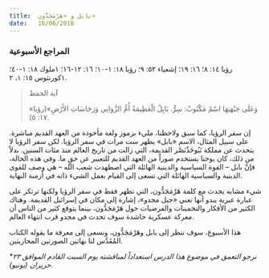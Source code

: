 ```yaml
---
title:  بابل و «هَرْمَجَدُّون»
date:   16/06/2018
---
```


### المراجع الأسبوعية
رؤيا ١٤: ٨؛ ١٦: ١٩؛ إشعياء ٥٢: ٩؛ رؤيا ١٨: ١-١٠؛ ١٦: ١٢-١٦؛ ١ملوك ١٨: ١-٤٠؛ ١كورنثوس ١٥: ١، ٢.

> <p>آية الحفظ</p>
> «وَعَلَى جَبْهَتِهَا اسْمٌ مَكْتُوبٌ: سِرٌّ. بَابِلُ الْعَظِيمَةُ أُمُّ الزَّوَانِي وَرَجَاسَاتِ الأَرْضِ»(رؤيا ١٧: ٥).

إن سفر الرؤيا، كما سبق ولاحظنا، مليء برموز ولغة مأخوذة من العهد القديم مباشرة. على سبيل المثال، الاسم «بابل» يظهر ست مرات في سفر الرؤيا. لكن سفر الرؤيا لا يتحدث عن مملكة نَبُوخَذْنَصَّر القديمة، التي زالت من تاريخ العالم منذ مئات السنين. بدلاً من ذلك، كان يوحنا يستخدم صوراً من العهد القديم للتعبير عن حقٍ ما. وفي هذه الحالة، فإنَّ بابل – القوة السياسية والدينية الهائلة التي اضطهدت شعب الله – هي وصف للقوى الدينية والسياسية الهائلة التي تسعى إلى القيام بعمل الشيء ذاته في أزمنة النهاية.

شيء مشابه يحدث مع كلمة هَرْمَجَدُّون، التي تظهر فقط في سفر الرؤيا ولكنها ترتكز على عبارة عبرية يبدو أنها تعني «جبل مجدو»، إشارة إلى مكان في إسرائيل القديمة. وهناك الكثير من الأفكار والتخمينات والفرضيات حول هَرْمَجَدُّون، بينما يتوقع كثير من الناس أن معركة عسكرية حاشدة سوف تحدث في مجدو قرب انتهاء العالم.

هذا الأسبوع، سوف ننظر إلى بابل وهَرْمَجَدُّون، ونسعى إلى معرفة ما يقوله الكتاب المُقَدَّس لنا بهاتين الصورتين المجازيتين.

_*نرجو التعمق في موضوع هذا الدرس استعداداً لمناقشته يوم السبت القادم الموافق ٢٣ حزيران (يونيو)._